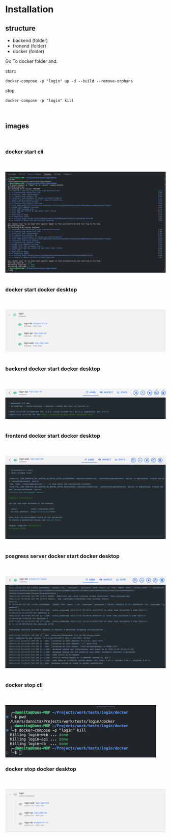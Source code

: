 # Installation

## structure
- backend (folder)
- fronend (folder)
- docker (folder)

Go To docker folder and:

start:
```
docker-compose -p "login" up -d --build --remove-orphans
```

stop
```
docker-compose -p "login" kill
```
&nbsp;
####
## images
&nbsp;
####
### docker start cli
&nbsp;
####
![Screenshot](./images/docker/docker_start_cli.png "docker start cli")
&nbsp;
####
### docker start docker desktop
&nbsp;
####
![Screenshot](./images/docker/docker_start_docker_desktop.png "docker start docker desktop")
&nbsp;
####
### backend docker start docker desktop
&nbsp;
####
![Screenshot](./images/docker/docker_run_backend_server.png "backend docker start docker desktop")
&nbsp;
####
### frontend docker start docker desktop
&nbsp;
####
![Screenshot](./images/docker/docker_run_frontend_server.png "frontend docker start docker desktop")
&nbsp;
####
### posgress server docker start docker desktop
&nbsp;
####
![Screenshot](./images/docker/docker_start_postgress_server.png "posgress server docker start docker desktop")
&nbsp;
####
### docker stop cli
&nbsp;
####
![Screenshot](./images/docker/docker_stop_cli.png "docker stop cli")
&nbsp;
####
### docker stop docker desktop
&nbsp;
####
![Screenshot](./images/docker/docker_stop_docker_desktop.png "docker stop docker desktop")